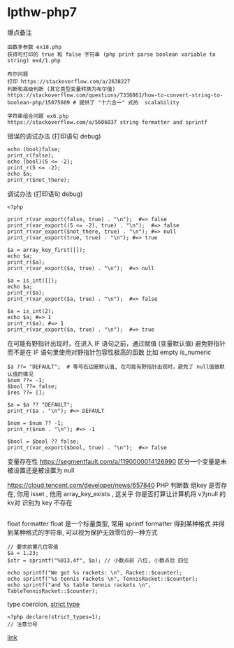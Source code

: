 # lpthw-php7

爆点备注
```
函数多参数 ex18.php
获得可打印的 true 和 false 字符串 (php print parse boolean variable to string) ex4/1.php
```
```
布尔问题
打印 https://stackoverflow.com/a/2638227
判断和高级判断 (其它类型变量转换为布尔值) https://stackoverflow.com/questions/7336861/how-to-convert-string-to-boolean-php/15075609 # 提供了 "十六合一" 式的  scalability
```
```
字符串组合问题 ex6.php
https://stackoverflow.com/a/5606037 string formatter and sprintf
```


错误的调试办法 (打印语句 debug)
```
echo (bool)false;
print_r(false);
echo (bool)(5 <= -2);
print_r(5 <= -2);
echo $a;
print_r($not_there);
```

调试办法 (打印语句 debug)
```
<?php

print_r(var_export(false, true) . "\n");  #=> false
print_r(var_export((5 <= -2), true) . "\n");  #=> false
print_r(var_export($not_there, true) . "\n"); #=> null
print_r(var_export(true, true) . "\n"); #=> true

$a = array_key_first([]);
echo $a;
print_r($a);
print_r(var_export($a, true) . "\n");  #=> null

$a = is_int([]);
echo $a;
print_r($a);
print_r(var_export($a, true) . "\n");  #=> false

$a = is_int(2);
echo $a; #=> 1
print_r($a); #=> 1
print_r(var_export($a, true) . "\n");  #=> true
```

在可能有野指针出现时，在进入 IF 语句之前，通过赋值 (变量默认值) 避免野指针
而不是在 IF 语句里使用对野指针包容性极高的函数 比如 empty is_numeric
```
$a ??= "DEFAULT";  # 等号右边是默认值, 在可能有野指针出现时，避免了 null值做默认值的情况
$num ??= -1;
$bool ??= false;
$res ??= [];

$a = $a ?? "DEFAULT";
print_r($a . "\n"); #=> DEFAULT

$num = $num ?? -1;
print_r($num . "\n"); #=> -1

$bool = $bool ?? false;
print_r(var_export($bool, true) . "\n");  #=> false

```

变量存在性
https://segmentfault.com/a/1190000014126990 区分一个变量是未被设置还是被设置为 null 

https://cloud.tencent.com/developer/news/657840 PHP 判断数 组key 是否存在, 你用 isset , 他用 array_key_exists , 这关乎 你是否打算让计算机将 v为null 的 kv对 识别为 key 不存在
```

```

float formatter
float 是一个标量类型, 常用 sprintf formatter 得到某种格式 并得到某种格式的字符串, 可以视为保护无效零位的一种方式
``` ex541/4.php
// 要求前置几位零值
$a = 1.23;
$str = sprintf("%013.4f", $a); // 小数点前 八位, 小数点后 四位
```
``` ex58/env2/case32/script.php
echo sprintf("We got %s rackets: \n", Racket::$counter);
echo sprintf("%s tennis rackets \n", TennisRacket::$counter);
echo sprintf("and %s table tennis rackets \n", TableTennisRacket::$counter);
```


type coercion, [strict type](https://stackoverflow.com/questions/48723637/what-do-strict-types-do-in-php)
```
<?php declare(strict_types=1);
// 注意分号
```
[link](https://php.watch/versions/7.4/typed-properties)
